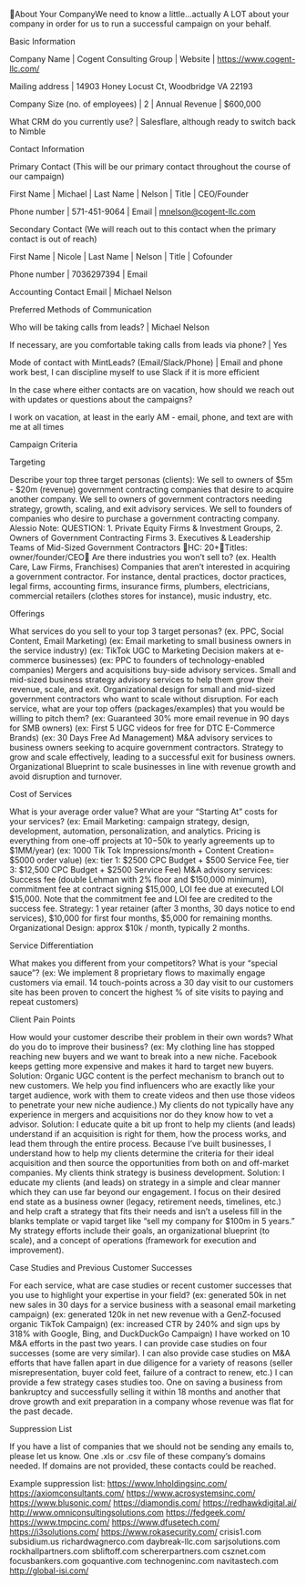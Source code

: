 About Your CompanyWe need to know a little…actually A LOT about your company in order for us to run a successful campaign on your behalf. 


Basic Information

Company Name
 | Cogent Consulting Group
 | Website
 | https://www.cogent-llc.com/

Mailing address
 | 14903 Honey Locust Ct, Woodbridge VA 22193

Company Size (no. of employees)
 | 2
 | Annual Revenue
 | $600,000

What CRM do you currently use?
 | Salesflare, although ready to switch back to Nimble

Contact Information

Primary Contact (This will be our primary contact throughout the course of our campaign)

First Name
 | Michael
 | Last Name
 | Nelson
 | Title
 | CEO/Founder

Phone number
 | 571-451-9064
 | Email
 | mnelson@cogent-llc.com

Secondary Contact (We will reach out to this contact when the primary contact is out of reach)

First Name
 | Nicole
 | Last Name
 | Nelson
 | Title
 | Cofounder

Phone number
 | 7036297394
 | Email

Accounting Contact Email
 | Michael Nelson

Preferred Methods of Communication

Who will be taking calls from leads?
 | Michael Nelson

If necessary, are you comfortable taking calls from leads via phone?
 | Yes

Mode of contact with MintLeads? (Email/Slack/Phone)
 | Email and phone work best, I can discipline myself to use Slack if it is more efficient

In the case where either contacts are on vacation, how should we reach out with updates or questions about the campaigns?

I work on vacation, at least in the early AM - email, phone, and text are with me at all times


Campaign Criteria

Targeting

Describe your top three target personas (clients): 
 We sell to owners of $5m - $20m (revenue) government contracting companies that desire to acquire another company.
 We sell to owners of government contractors needing strategy, growth, scaling, and exit advisory services.
 We sell to founders of companies who desire to purchase a government contracting company.
 Alessio Note: QUESTION: 1. Private Equity Firms & Investment Groups, 2. Owners of Government Contracting Firms 3. Executives & Leadership Teams of Mid-Sized Government Contractors
 HC: 20+Titles: owner/founder/CEO
 Are there industries you won’t sell to? 
 (ex. Health Care, Law Firms, Franchises)
 Companies that aren’t interested in acquiring a government contractor.  For instance, dental practices, doctor practices, legal firms, accounting firms, insurance firms, plumbers, electricians, commercial retailers (clothes stores for instance), music industry, etc.

Offerings

What services do you sell to your top 3 target personas? (ex. PPC, Social Content, Email Marketing) 
 (ex: Email marketing to small business owners in the service industry)
 (ex: TikTok UGC to Marketing Decision makers at e-commerce businesses)
 (ex: PPC to founders of technology-enabled companies) 
 Mergers and acquisitions buy-side advisory services.
 Small and mid-sized business strategy advisory services to help them grow their revenue, scale, and exit.
 Organizational design for small and mid-sized government contractors who want to scale without disruption.
 For each service, what are your top offers (packages/examples) that you would be willing to pitch them?
 (ex: Guaranteed 30% more email revenue in 90 days for SMB owners)
 (ex: First 5 UGC videos for free for DTC E-Commerce Brands)
 (ex: 30 Days Free Ad Management)
 M&A advisory services to business owners seeking to acquire government contractors.
 Strategy to grow and scale effectively, leading to a successful exit for business owners.
 Organizational Blueprint to scale businesses in line with revenue growth and avoid disruption and turnover.

Cost of Services

What is your average order value? What are your “Starting At” costs for your services?
 (ex: Email Marketing: campaign strategy, design, development, automation, personalization, and analytics. Pricing is everything from one-off projects at $10-$50k to yearly agreements up to $1MM/year)
 (ex: 1000 Tik Tok Impressions/month + Content Creation= $5000 order value)
 (ex: tier 1: $2500 CPC Budget + $500 Service Fee, tier 3: $12,500 CPC Budget + $2500 Service Fee)
 M&A advisory services:  Success fee (double Lehman with 2% floor and $150,000 minimum), commitment fee at contract signing $15,000, LOI fee due at executed LOI $15,000.  Note that the commitment fee and LOI fee are credited to the success fee.
 Strategy:  1 year retainer (after 3 months, 30 days notice to end services), $10,000 for first four months, $5,000 for remaining months.
 Organizational Design:  approx $10k / month, typically 2 months.

Service Differentiation

What makes you different from your competitors? What is your “special sauce”?
 (ex: We implement 8 proprietary flows to maximally engage customers via email. 14 touch-points across a 30 day visit to our customers site has been proven to concert the highest % of site visits to paying and repeat customers)

Client Pain Points

How would your customer describe their problem in their own words? What do you do to improve their business?
 (ex: My clothing line has stopped reaching new buyers and we want to break into a new niche. Facebook keeps getting more expensive and makes it hard to target new buyers.
 Solution: Organic UGC content is the perfect mechanism to branch out to new customers. We help you find influencers who are exactly like your target audience, work with them to create videos and then use those videos to penetrate your new niche audience.)
 My clients do not typically have any experience in mergers and acquisitions nor do they know how to vet a advisor.
 Solution:  I educate quite a bit up front to help my clients (and leads) understand if an acquisition is right for them, how the process works, and lead them through the entire process.  Because I’ve built businesses, I understand how to help my clients determine the criteria for their ideal acquisition and then source the opportunities from both on and off-market companies.
 My clients think strategy is business development.
 Solution:  I educate my clients (and leads) on strategy in a simple and clear manner which they can use far beyond our engagement.  I focus on their desired end state as a business owner (legacy, retirement needs, timelines, etc.) and help craft a strategy that fits their needs and isn’t a useless fill in the blanks template or vapid target like “sell my company for $100m in 5 years.”  My strategy efforts include their goals, an organizational blueprint (to scale), and a concept of operations (framework for execution and improvement).

Case Studies and Previous Customer Successes

For each service, what are case studies or recent customer successes that you use to highlight your expertise in your field?
 (ex: generated 50k in net new sales in 30 days for a service business with a seasonal email marketing campaign)
 (ex: generated 120k in net new revenue with a GenZ-focused organic TikTok Campaign) 
 (ex: increased CTR by 240% and sign ups by 318% with Google, Bing, and DuckDuckGo Campaign)
 I have worked on 10 M&A efforts in the past two years.  I can provide case studies on four successes (some are very similar).  I can also provide case studies on M&A efforts that have fallen apart in due diligence for a variety of reasons (seller misrepresentation, buyer cold feet, failure of a contract to renew, etc.)
 I can provide a few strategy cases studies too.  One on saving a business from bankruptcy and successfully selling it within 18 months and another that drove growth and exit preparation in a company whose revenue was flat for the past decade.


Suppression List

If you have a list of companies that we should not be sending any emails to, please let us know. 
 One .xls or .csv file of these company’s domains needed. If domains are not provided, these contacts could be reached.

Example suppression list:
 https://www.lnholdingsinc.com/
 https://axiomconsultants.com/
 https://www.acrosystemsinc.com/
 https://www.blusonic.com/
 https://diamondis.com/
 https://redhawkdigital.ai/
 http://www.omniconsultingsolutions.com
 https://fedgeek.com/
 https://www.tmpcinc.com/
 https://www.dfusetech.com/
 https://i3solutions.com/
 https://www.rokasecurity.com/
 crisis1.com
 subsidium.us
 richardwagnerco.com
 daybreak-llc.com
 sarjsolutions.com
 rockhallpartners.com
 sbliftoff.com
 schererpartners.com
 csznet.com
 focusbankers.com
 goquantive.com
 technogeninc.com
 navitastech.com
 http://global-isi.com/
